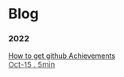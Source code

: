 # Blog

### 2022

<span class="first-blog"><a href="http://localhost:3000/blogs/How-to-get-github-Achievements">
<span>
How to get github Achievements <br/>
<span style="font-size:15px; opacity: calc(80%); font-weight:400;">Oct-15 . 5min</span>
</a>
</span>
